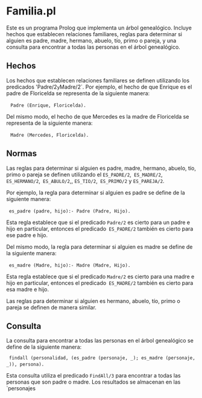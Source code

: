 # Familia.pl

Este es un programa Prolog que implementa un árbol genealógico. Incluye hechos que establecen relaciones familiares, reglas para determinar si alguien es padre, madre, hermano, abuelo, tío, primo o pareja, y una consulta para encontrar a todas las personas en el árbol genealógico.

## Hechos

Los hechos que establecen relaciones familiares se definen utilizando los predicados 'Padre/2` y `Madre/2`. Por ejemplo, el hecho de que Enrique es el padre de Floricelda se representa de la siguiente manera:

`` `` ``
Padre (Enrique, Floricelda).
`` `` ``

Del mismo modo, el hecho de que Mercedes es la madre de Floricelda se representa de la siguiente manera:

`` `` ``
Madre (Mercedes, Floricelda).
`` `` ``

## Normas

Las reglas para determinar si alguien es padre, madre, hermano, abuelo, tío, primo o pareja se definen utilizando el `ES_PADRE/2`,` ES_MADRE/2`, `ES_HERMANO/2`,` ES_ABULO/2`,, `ES_TIO/2`,` ES_PRIMO/2` y `ES_PAREJA/2`.

Por ejemplo, la regla para determinar si alguien es padre se define de la siguiente manera:

`` `` ``
es_padre (padre, hijo):-
     Padre (Padre, Hijo).
`` `` ``

Esta regla establece que si el predicado `Padre/2` es cierto para un padre e hijo en particular, entonces el predicado` ES_PADRE/2` también es cierto para ese padre e hijo.

Del mismo modo, la regla para determinar si alguien es madre se define de la siguiente manera:

`` `` ``
es_madre (Madre, hijo):-
     Madre (Madre, Hijo).
`` `` ``

Esta regla establece que si el predicado `Madre/2` es cierto para una madre e hijo en particular, entonces el predicado` ES_MADRE/2` también es cierto para esa madre e hijo.

Las reglas para determinar si alguien es hermano, abuelo, tío, primo o pareja se definen de manera similar.

## Consulta

La consulta para encontrar a todas las personas en el árbol genealógico se define de la siguiente manera:

`` `` ``
findall (personalidad, (es_padre (personaje, _); es_madre (personaje, _)), persona).
`` `` ``

Esta consulta utiliza el predicado `FindAll/3` para encontrar a todas las personas que son padre o madre. Los resultados se almacenan en las `personajes